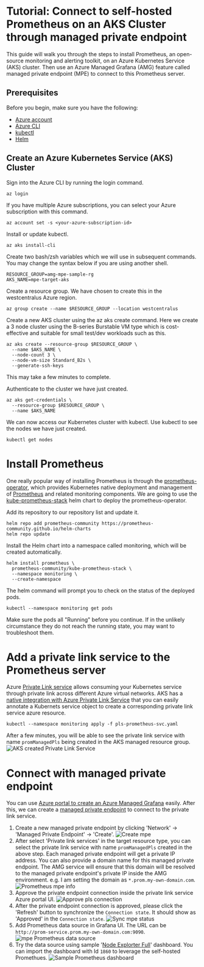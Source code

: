 # Tutorial: Connect to self-hosted Prometheus on an AKS Cluster through managed private endpoint

This guide will walk you through the steps to install Prometheus, an open-source monitoring and alerting toolkit, on an Azure Kubernetes Service (AKS) cluster. Then use an Azure Managed Grafana (AMG) feature called managed private endpoint (MPE) to connect to this Prometheus server.

## Prerequisites

Before you begin, make sure you have the following:

- [Azure account](https://azure.microsoft.com/en-us/free)
- [Azure CLI](https://learn.microsoft.com/en-us/cli/azure/install-azure-cli?view=azure-cli-latest)
- [kubectl](https://kubernetes.io/docs/tasks/tools/)
- [Helm](https://helm.sh/docs/intro/install/)

## Create an Azure Kubernetes Service (AKS) Cluster

Sign into the Azure CLI by running the login command.
```
az login
```

If you have multiple Azure subscriptions, you can select your Azure subscription with this command.
```
az account set -s <your-azure-subscription-id>
```

Install or update kubectl.
```
az aks install-cli
```

Create two bash/zsh variables which we will use in subsequent commands. You may change the syntax below if you are using another shell.
```
RESOURCE_GROUP=amg-mpe-sample-rg
AKS_NAME=mpe-target-aks
```

Create a resource group. We have chosen to create this in the westcentralus Azure region.
```
az group create --name $RESOURCE_GROUP --location westcentralus
```

Create a new AKS cluster using the az aks create command. Here we create a 3 node cluster using the B-series Burstable VM type which is cost-effective and suitable for small test/dev workloads such as this.
```
az aks create --resource-group $RESOURCE_GROUP \
  --name $AKS_NAME \
  --node-count 3 \
  --node-vm-size Standard_B2s \
  --generate-ssh-keys
```
This may take a few minutes to complete.

Authenticate to the cluster we have just created.
```
az aks get-credentials \
  --resource-group $RESOURCE_GROUP \
  --name $AKS_NAME
```
We can now access our Kubernetes cluster with kubectl. Use kubectl to see the nodes we have just created.

```
kubectl get nodes
```


# Install Prometheus
 

One really popular way of installing Prometheus is through the [prometheus-operator](https://prometheus-operator.dev/), which provides Kubernetes native deployment and management of [Prometheus](https://prometheus.io/) and related monitoring components. We are going to use the [kube-prometheus-stack](https://github.com/prometheus-community/helm-charts/tree/main/charts/kube-prometheus-stack) helm chart to deploy the prometheus-operator.

 

Add its repository to our repository list and update it.
```
helm repo add prometheus-community https://prometheus-community.github.io/helm-charts
helm repo update
```

Install the Helm chart into a namespace called monitoring, which will be created automatically.
```
helm install prometheus \
  prometheus-community/kube-prometheus-stack \
  --namespace monitoring \
  --create-namespace
```

The helm command will prompt you to check on the status of the deployed pods.
```
kubectl --namespace monitoring get pods
```

Make sure the pods all "Running" before you continue. If in the unlikely circumstance they do not reach the running state, you may want to troubleshoot them.

# Add a private link service to the Prometheus server
Azure [Private Link service](https://learn.microsoft.com/en-us/azure/private-link/private-link-service-overview) allows consuming your Kubernetes service through private link across different Azure virtual networks. AKS has a [native integration with Azure Private Link Service](https://cloud-provider-azure.sigs.k8s.io/topics/pls-integration/) that you can easily annotate a Kubernets service object to create a corresponding private link service azure resource.
```
kubectl --namespace monitoring apply -f pls-prometheus-svc.yaml
```

After a few minutes, you will be able to see the private link service with name `promManagedPls` being created in the AKS managed resource group.
![AKS created Private Link Service](media/managed-private-endpoint/pls-prometheus.png)

# Connect with managed private endpoint
You can use [Azure portal to create an Azure Managed Grafana](https://learn.microsoft.com/en-us/azure/managed-grafana/quickstart-managed-grafana-portal) easily. After this, we can create a [managed private endpoint](https://learn.microsoft.com/en-us/azure/managed-grafana/how-to-connect-to-data-source-privately) to connect to the private link service.
1. Create a new managed private endpoint by clicking 'Network' -> 'Managed Private Endpoint' -> 'Create'.
![Create mpe](media/managed-private-endpoint/create-mpe.png)
2. After select 'Private link services' in the target resource type, you can select the private link service with name `promManagedPls` created in the above step. Each managed private endpoint will get a private IP address. You can also provide a domain name for this managed private endpoint. The AMG service will ensure that this domain will be resolved to the managed private endpoint's private IP inside the AMG environment. e.g. I am setting the domain as `*.prom.my-own-domain.com`.
![Prometheus mpe info](media/managed-private-endpoint/pls-mpe-create-info.png)
3. Approve the private endpoint connection inside the private link service Azure portal UI.
![Approve pls connection](media/managed-private-endpoint/pls-approve-connection.png)
4. After the private endpoint connection is approved, please click the 'Refresh' button to synchronize the `Connection state`. It should show as 'Approved' in the `Connection state`.
![Sync mpe status](media/managed-private-endpoint/mpe-sync.png)
5. Add Prometheus data source in Grafana UI. The URL can be `http://prom-service.prom.my-own-domain.com:9090`.
![mpe Prometheus data source](media/managed-private-endpoint/mpe-prom-datasource.png)
6. Try the data source using sample '[Node Explorter Full](https://grafana.com/grafana/dashboards/1860-node-exporter-full/)' dashboard. You can import the dashboard with Id `1860` to leverage the self-hosted Promethues.
![Sample Prometheus dashboard](media/managed-private-endpoint/prom-sample-dashboard-1860.png)